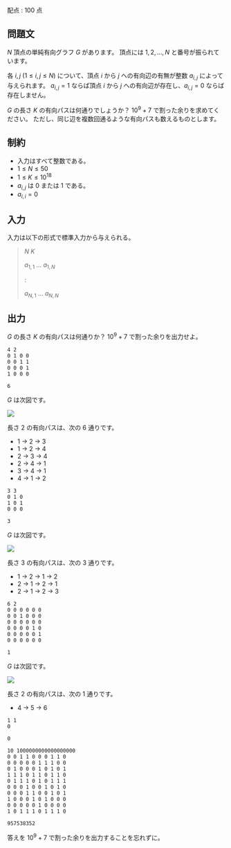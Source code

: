 配点 : $100$ 点

## 問題文

$N$ 頂点の単純有向グラフ $G$ があります。
頂点には $1, 2, \ldots, N$ と番号が振られています。

各 $i, j$ ($1 \leq i, j \leq N$) について、頂点 $i$ から $j$ への有向辺の有無が整数 $a_{i, j}$ によって与えられます。
$a_{i, j} = 1$ ならば頂点 $i$ から $j$ への有向辺が存在し、$a_{i, j} = 0$ ならば存在しません。

$G$ の長さ $K$ の有向パスは何通りでしょうか？
$10^9 + 7$ で割った余りを求めてください。
ただし、同じ辺を複数回通るような有向パスも数えるものとします。

## 制約

- 入力はすべて整数である。
- $1 \leq N \leq 50$
- $1 \leq K \leq 10^{18}$
- $a_{i, j}$ は $0$ または $1$ である。
- $a_{i, i} = 0$

## 入力

入力は以下の形式で標準入力から与えられる。

> $N$ $K$
> 
> $a_{1, 1}$ $\ldots$ $a_{1, N}$
> 
> $:$
> 
> $a_{N, 1}$ $\ldots$ $a_{N, N}$

## 出力

$G$ の長さ $K$ の有向パスは何通りか？
$10^9 + 7$ で割った余りを出力せよ。

```input1
4 2
0 1 0 0
0 0 1 1
0 0 0 1
1 0 0 0
```

```output1
6
```

$G$ は次図です。

![](https://img.atcoder.jp/dp/paths_0_muffet.png)

長さ $2$ の有向パスは、次の $6$ 通りです。

- $1$ → $2$ → $3$
- $1$ → $2$ → $4$
- $2$ → $3$ → $4$
- $2$ → $4$ → $1$
- $3$ → $4$ → $1$
- $4$ → $1$ → $2$

```input2
3 3
0 1 0
1 0 1
0 0 0
```

```output2
3
```

$G$ は次図です。

![](https://img.atcoder.jp/dp/paths_1_muffet.png)

長さ $3$ の有向パスは、次の $3$ 通りです。

- $1$ → $2$ → $1$ → $2$
- $2$ → $1$ → $2$ → $1$
- $2$ → $1$ → $2$ → $3$

```input3
6 2
0 0 0 0 0 0
0 0 1 0 0 0
0 0 0 0 0 0
0 0 0 0 1 0
0 0 0 0 0 1
0 0 0 0 0 0
```

```output3
1
```

$G$ は次図です。

![](https://img.atcoder.jp/dp/paths_2_muffet.png)

長さ $2$ の有向パスは、次の $1$ 通りです。

- $4$ → $5$ → $6$

```input4
1 1
0
```

```output4
0
```

```input5
10 1000000000000000000
0 0 1 1 0 0 0 1 1 0
0 0 0 0 0 1 1 1 0 0
0 1 0 0 0 1 0 1 0 1
1 1 1 0 1 1 0 1 1 0
0 1 1 1 0 1 0 1 1 1
0 0 0 1 0 0 1 0 1 0
0 0 0 1 1 0 0 1 0 1
1 0 0 0 1 0 1 0 0 0
0 0 0 0 0 1 0 0 0 0
1 0 1 1 1 0 1 1 1 0
```

```output5
957538352
```

答えを $10^9 + 7$ で割った余りを出力することを忘れずに。